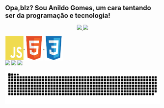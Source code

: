 ## Opa,blz? Sou Anildo Gomes, um cara tentando ser da programação e tecnologia!
<div align="center">
  <a href="https://github.com/anildogomes">
  <img height="180em" src="https://github-readme-stats.vercel.app/api?username=anildogomes&show_icons=true&theme=dark&include_all_commits=true&count_private=true"/>
  <img height="110em" src="https://github-readme-stats.vercel.app/api/top-langs/?username=anildogomes&layout=compact&langs_count=7&theme=dark"/>
</div>
  <div style="display: inline_block"><br>
  <img align="center" alt="Rafa-Js" height="80" width="60" src="https://raw.githubusercontent.com/devicons/devicon/master/icons/javascript/javascript-plain.svg">
  <img align="center" alt="Rafa-HTML" height="80" width="60" src="https://raw.githubusercontent.com/devicons/devicon/master/icons/html5/html5-original.svg">
  <img align="center" alt="Rafa-CSS" height="80" width="60" src="https://raw.githubusercontent.com/devicons/devicon/master/icons/css3/css3-original.svg">
</div>
  
  
  <div> 
  <a href="https://www.instagram.com/euanildo/" target="_blank"><img src="https://img.shields.io/badge/-Instagram-%23E4405F?style=for-the-badge&logo=instagram&logoColor=white" target="_blank"></a>
  <a href="https://www.linkedin.com/in/anildo/" target="_blank"><img src="https://img.shields.io/badge/-LinkedIn-%230077B5?style=for-the-badge&logo=linkedin&logoColor=white" target="_blank"></a> 
  <a href="https://twitter.com/anildo" target="_blank"><img src="https://img.shields.io/badge/Twitter-1DA1F2?style=for-the-badge&logo=twitter&logoColor=white target="_blank"></a>
 
  ![Snake animation](https://github.com/anildogomes/anildogomes/blob/output/github-contribution-grid-snake.svg)
 
</div>
